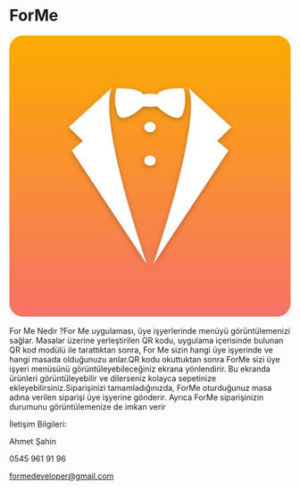 # ForMe

![alt text](https://github.com/burakyilmazer/formewebsite/blob/master/WhatsApp%20Image%202020-06-09%20at%2009.51.11.jpeg?raw=true)

For Me Nedir ?For Me uygulaması, üye işyerlerinde menüyü görüntülemenizi sağlar. Masalar üzerine yerleştirilen QR kodu, uygulama içerisinde bulunan QR kod modülü ile tarattıktan sonra, For Me sizin hangi üye işyerinde ve hangi masada olduğunuzu anlar.QR kodu okuttuktan sonra ForMe sizi üye işyeri menüsünü görüntüleyebileceğiniz ekrana yönlendirir. Bu ekranda ürünleri görüntüleyebilir ve dilerseniz kolayca sepetinize ekleyebilirsiniz.Siparişinizi tamamladığınızda, ForMe oturduğunuz masa adına verilen siparişi üye işyerine gönderir. Ayrıca ForMe siparişinizin durumunu görüntülemenize de imkan verir

İletişim Bilgileri:

Ahmet Şahin

0545 961 91 96

formedeveloper@gmail.com
